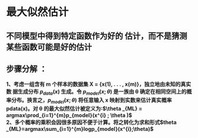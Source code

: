 # 最大似然估计
## 不同模型中得到特定函数作为好的 估计，而不是猜测某些函数可能是好的估计
## 步骤分解 ：
**1、考虑一组含有 m 个样本的数据集 X = {x(1), . . . , x(m)}，独立地由未知的真实数
据生成分布 $p_{data}(x)$ 生成。令 $p_{model}(x; θ)$ 是一族由 θ 确定在相同空间上的概率分布。换言之，$p_{model}(x; θ)$
将任意输入 x 映射到实数来估计真实概率 pdata(x)。对 θ 的最大似然估计被定义为:$\theta _{ML} = argmax\prod_{i=1}^{m}p_{model}(x^{i} ; \theta )$**  
**2、多个概率的乘积会因很多原因不便于计算。将之转化为求和形式$theta _{ML}=argmax\sum_{i=1}^{m}logp_{model}(x^{i};\theta)$**
